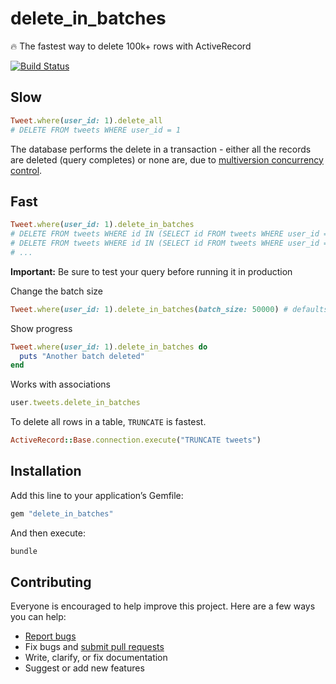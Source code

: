 # delete_in_batches

:fire: The fastest way to delete 100k+ rows with ActiveRecord

[![Build Status](https://travis-ci.org/ankane/delete_in_batches.svg?branch=master)](https://travis-ci.org/ankane/delete_in_batches)

## Slow

```ruby
Tweet.where(user_id: 1).delete_all
# DELETE FROM tweets WHERE user_id = 1
```

The database performs the delete in a transaction - either all the records are deleted (query completes) or none are, due to [multiversion concurrency control](http://en.wikipedia.org/wiki/Multiversion_concurrency_control).

## Fast

```ruby
Tweet.where(user_id: 1).delete_in_batches
# DELETE FROM tweets WHERE id IN (SELECT id FROM tweets WHERE user_id = 1 LIMIT 10000)
# DELETE FROM tweets WHERE id IN (SELECT id FROM tweets WHERE user_id = 1 LIMIT 10000)
# ...
```

**Important:** Be sure to test your query before running it in production

Change the batch size

```ruby
Tweet.where(user_id: 1).delete_in_batches(batch_size: 50000) # defaults to 10000
```

Show progress

```ruby
Tweet.where(user_id: 1).delete_in_batches do
  puts "Another batch deleted"
end
```

Works with associations

```ruby
user.tweets.delete_in_batches
```

To delete all rows in a table, `TRUNCATE` is fastest.

```ruby
ActiveRecord::Base.connection.execute("TRUNCATE tweets")
```

## Installation

Add this line to your application’s Gemfile:

```ruby
gem "delete_in_batches"
```

And then execute:

```sh
bundle
```

## Contributing

Everyone is encouraged to help improve this project. Here are a few ways you can help:

- [Report bugs](https://github.com/ankane/delete_in_batches/issues)
- Fix bugs and [submit pull requests](https://github.com/ankane/delete_in_batches/pulls)
- Write, clarify, or fix documentation
- Suggest or add new features
